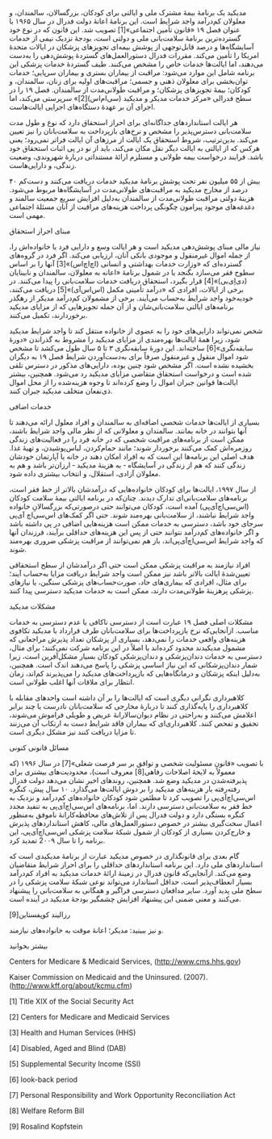   مدیکید یک برنامۀ بیمهٔ مشترک ملی و ایالتی برای کودکان، بزرگسالان، سالمندان، و معلولان کم‌درآمد واجد شرایط است. این برنامۀ اعانۀ دولت فدرال در سال ۱۹۶۵ با عنوان فصل ۱۹ «قانون تأمین اجتماعی»[1] تصویب شد. این قانون که در نوع خود گسترده‌ترین برنامهٔ سلامت‌بانی ملی و دولتی است، بودجۀ نزدیک نیمی از خدمات آسایشگاه‌ها و درصد قابل‌توجهی از پوشش بیمه‌ای تجویزهای پزشکان در ایالات متحدهٔ امریکا را تأمین می‌کند. مقررات فدرال دستورالعمل‌های گستردۀ پوشش‌دهی را به‌دست می‌دهند، اما ایالت‌ها خدمات خاص را مشخص می‌کنند. طیف گستردۀ خدمات پزشکی این برنامه شامل این موارد می‌شود: مراقبت از بیماران بستری و بیماران سرپایی؛ خدمات توان‌بخشی برای معلولان ذهنی و جسمی؛ مراقبت‌های اولیه برای زنان، سالمندان، و کودکان؛ بیمۀ تجویزهای پزشکان؛ و مراقبت طولانی‌مدت از سالمندان. فصل ۱۹ را در سطح فدرالی «مرکز خدمات مدیکر و مدیکید (سی‌ام‌اس)[2]» سرپرستی می‌کند، اما اجرای آن بر عهدهٔ دستگاه‌های اجرایی ایالت‌هاست.

 هر ایالت استانداردهای جداگانه‌ای برای احراز استحقاق دارد که نوع و طول مدت سلامت‌بانی دسترس‌پذیر را مشخص و نرخ‌های بازپرداخت به سلامت‌بانان را نیز تعیین می‌کند. بدین‌ترتیب، شروط استحقاق یک ایالت از مرزهای آن ایالت فراتر نمی‌رود؛ یعنی هرکس که از ایالتی به ایالت دیگر نقل مکان می‌کند، باید از نو در پی اثبات استحقاق خود باشد. فرایند درخواست بیمه طولانی و مستلزم ارائۀ مستنداتی دربارهٔ شهروندی، وضعیت زندگی، و دارایی‌هاست.

بیش از ۵۵ میلیون نفر تحت پوشش برنامهٔ مدیکید خدمات دریافت می‌کنند و دست‌کم ۴۰ درصد از مخارج مدیکید به مراقبت‌های طولانی‌مدت در آسایشگاه‌ها مربوط می‌شود. هزینهٔ دولتی مراقبت طولانی‌مدت از سالمندان به‌دلیل افزایش سریع جمعیت سالمند و دغدغه‌های موجود پیرامون چگونگی پرداخت هزینه‌های مراقبت از آنان مسئلۀ اجتماعی مهمی است.

مبنای احراز استحقاق

 نیاز مالی مبنای پوشش‌دهی مدیکید است و هر ایالت وسع و دارایی فرد یا خانواده‌اش را، از جمله اموال غیرمنقول و موجودی بانکی آنان، ارزیابی می‌کند. اگر فرد در گروه‌های گسترده‌ای که «وزارت خدمات بهداشتی و انسانی (اچ‌اچ‌اس)»[3] آنها را بر اساس سطوح فقر می‌سازد بگنجد یا در شمول برنامۀ «اعانه به معلولان، سالمندان و نابینایان (دی‌اِی‌بی)»[4] قرار بگیرد، استحقاق دریافت خدمات سلامت‌بانی را پیدا می‌کنند. در برخی از ایالات، افرادی که «درآمد تأمینی مکمل (اس‌اس‌آی)»[5] دریافت می‌کنند، خودبه‌خود واجد شرایط به‌حساب می‌آیند. برخی از مشمولان کم‌درآمد مدیکر از رهگذر برنامه‌های ایالتی سلامت‌بانی‌شان و از آن جمله تجویزهایی که از مزایای مدیکید برخوردارند، تکمیل می‌کنند.

 شخص نمی‌تواند دارایی‌های خود را به عضوی از خانواده منتقل کند تا واجد شرایط مدیکید شود، زیرا همهٔ ایالت‌ها بهره‌مندی از مزایای مدیکید را مشروط به گذراندن «دورهٔ سابقه‌نگری»[6] ساخته‌اند. این دورهٔ سابقه‌نگری ۳ تا ۵ سال طول می‌کشد تا مشخص شود اموال منقول و غیرمنقول صرفاً برای به‌دست‌آوردن شرایط فصل ۱۹ به دیگران بخشیده نشده است. اگر مشخص شود چنین بوده، دارایی‌های مذکور در دسترس تلقی شده است و درخواست استحقاق متقاضی مزایای مدیکید رد می‌شود. همچنین، بیشتر ایالت‌ها قوانین جبران اموال را وضع کرده‌اند تا وجوه هزینه‌شده را از محل اموال ذی‌نفعان متخلف مدیکید جبران کنند.

 خدمات اضافی

بسیاری از ایالت‌ها خدمات شخصی اضافه‌‌ای به سالمندان و افراد معلول ارائه می‌دهند تا آنها بتوانند در خانه بمانند. سالمندان و معلولانی که از نظر مالی واجد شرایط باشند، ممکن است از برنامه‌های مراقبت شخصی که در خانه فرد را در فعالیت‌های زندگی روزمره‌اش کمک می‌کنند برخوردار شوند؛ مانند حمام‌کردن، لباس‌پوشیدن، و تهیهٔ غذا. هدف اصلی این برنامه‌ها این است که به افراد امکان دهند در خانه یا آپارتمان خودشان زندگی کنند که هم از زندگی در آسایشگاه ‐ به هزینۀ مدیکید ‐ ارزان‌تر باشد و هم به معلولان آزادی، استقلال، و انتخاب بیشتری داده شود.

از سال ۱۹۹۷، ایالت‌ها برای کودکان خانواده‌هایی که درآمدشان بالاتر از خط فقر است، برنامه‌های سلامت‌بانی‌ای تدارک دیدند. چنان‌که در برنامه ایالتی بیمهٔ سلامت کودکان (اس‌سی‌اچ‌آی‌پی) آمده است، کودکان می‌توانند حتی درصورتی‌که بزرگسالانِ خانواده واجد شرایط نباشند، از سلامت‌بانی بهره‌مند شوند. حتی اگر کمک‌های اس‌سی‌اچ آی‌پی سرجای خود باشد، دسترسی به خدمات ممکن است هزینه‌هایی اضافی در پی داشته باشد و اگر خانواده‌های کم‌درآمد نتوانند حتی از پس این هزینه‌های حداقلی برآیند، فرزندان آنها که واجد شرایط اس‌سی‌اچ‌آی‌پی‌اند، باز هم نمی‌توانند از مراقبت پزشکی ضروری بهره‌مند شوند.

افراد نیازمند به مراقبت پزشکی ممکن است حتی اگر درآمدشان از سطح استحقاقی تعیین‌شدۀ ایالت بالاتر باشد نیز ممکن است واجد شرایط دریافت مزایا به‌حساب آیند؛ برای مثال، افرادی که بیماری‌های حاد، صورت‌حساب‌های پزشکی سنگین، یا نیازهای پزشکی پرهزینهٔ طولانی‌مدت دارند، ممکن است به خدمات مدیکید دسترسی پیدا کنند.

مشکلات مدیکید

مشکلات اصلی فصل ۱۹ عبارت است از دسترسی ناکافی یا عدم دسترسی به خدمات مناسب. ازآنجایی‌که نرخ بازپرداخت‌ها برای سلامت‌بانان طرف قرارداد با مدیکید تکافوی هزینه‌های واقعی خدمات را نمی‌دهد، بسیاری از پزشکان تعداد پذیرش مراجعانی که مشمول مدیکیدند محدود کرده‌اند یا اصلاً در این برنامه شرکت نمی‌کنند؛ برای مثال، دسترسی به خدمات دندان‌پزشکی و دندان‌پزشکی کودکان بسیار مشکل‌آفرین است، زیرا شمار دندان‌پزشکانی که این نیاز اساسی پزشکی را پاسخ می‌دهند اندک است. همچنین، به‌دلیل اینکه پزشکان و درمانگاه‌هایی که بازپرداخت‌های مدیکید را می‌پذیرند کم‌اند، زمان انتظار برای ملاقات آنها اغلب طولانی است.

کلاهبرداری نگرانی دیگری است که ایالت‌ها را بر آن داشته است واحدهای مقابله با کلاهبرداری را پایه‌گذاری کنند تا دربارۀ مخارجی که سلامت‌بانان نادرست یا چند برابر اعلامش می‌کنند و به‌راحتی در نظام دیوان‌سالارانهٔ عریض و طویلی فراموش می‌شوند، تحقیق و تفحص کنند. کلاهبرداری‌ای که بیماران فاقد شرایط دست به ارتکاب آن می‌زنند تا مزایا دریافت کنند نیز مشکل دیگری است.

مسائل قانونی کنونی

 با تصویب «قانون مسئولیت شخصی و توافق بر سر فرصت شغلی»[7] در سال ۱۹۹۶ (که معمولاً به لایحۀ اصلاحات رفاهی[8] معروف است)، محدودیت‌های بیشتری برای پذیرفته‌شدن در مدیکید وضع شد. همچنین، روندهای اخیر نشان می‌دهد دولت فدرال رفته‌رفته بار هزینه‌های مدیکید را بر دوش ایالت‌ها می‌گذارد. ۱۰ سال پیش، کنگره اس‌سی‌اچ‌آی‌پی را تصویب کرد تا مطئمن شود کودکان خانواده‌های کم‌درآمد و نزدیک به خط فقر به سلامت‌بانی دسترسی دارند. اما، برنامه‌های اس‌سی‌اچ‌آی‌پی به تنفید مجدد کنگره بستگی دارد و دولت فدرال پس از تلاش‌های محافظه‌کارانۀ ناموفق به‌منظور اعمال سخت‌گیری بیشتر در خصوص دستورالعمل‌های مالی، کاهش استانداردهای پذیرش و خارج‌کردن بسیاری از کودکان از شمول شبکۀ سلامت پزشکی اس‌سی‌اچ‌آی‌پی، این برنامه را تا سال 2۰۰۹ تمدید کرد.

گام بعدی برای قانونگذاری در خصوص مدیکید عبارت از برنامهٔ مدیکیدی است که استانداردهای ملی دارد. این برنامه استانداردهای حداقلی را برای احراز شرایط متقاضیان وضع می‌کند. ازآنجایی‌که قانون فدرال در زمینۀ ارائۀ خدمات مدیکید به افراد کم‌درآمد بسیار انعطاف‌پذیر است، حداقل استاندارد می‌تواند نوعی شبکهٔ سلامت پزشکی را در سطح ملی پدید آورد. سایر مدافعان دسترسی فراگیر و همگانی به سلامت‌بانی را پیشنهاد می‌کنند و معنی ضمنی این پیشنهاد افزایش چشمگیر بودجهٔ مدیکید در آینده است.

 رزالیند کوپفستاین[9]

 

و نیز ببینید: مدیکر؛ اعانۀ موقت به خانواده‌های نیازمند.

بیشتر بخوانید

Centers for Medicare & Medicaid Services, (http://www.cms.hhs.gov)

Kaiser Commission on Medicaid and the Uninsured. (2007). (http://www.kff.org/about/kcmu.cfm)

 

[1] Title XIX of the Social Security Act

 [2] Centers for Medicare and Medicaid Services

[3] Health and Human Services (HHS)

 [4] Disabled, Aged and Blind (DAB)

[5] Supplemental Security Income (SSI)

 [6] look-back period

[7] Personal Responsibility and Work Opportunity Reconciliation Act

[8] Welfare Reform Bill

[9] Rosalind Kopfstein

 

 

 

 
